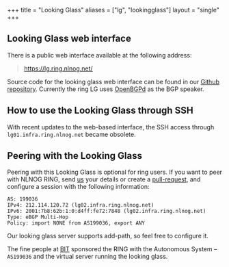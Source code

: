+++
title = "Looking Glass"
aliases = ["lg", "lookingglass"]
layout = "single"
+++

## Looking Glass web interface
There is a public web interface available at the following address:

> https://lg.ring.nlnog.net/

Source code for the looking glass web interface can be found in our [Github repository](https://github.com/NLNOG/lg.ring.nlnog.net). Currently the ring LG uses [OpenBGPd](https://openbgpd.org/) as the BGP speaker.

## How to use the Looking Glass through SSH

With recent updates to the web-based interface, the SSH access through `lg01.infra.ring.nlnog.net` became obsolete.

## Peering with the Looking Glass
Peering with this Looking Glass is optional for ring users. If you want to peer with NLNOG RING, send [us](mailto:ring-admins@nlnog.net) your details or create a [pull-request](https://github.com/NLNOG/ring-ansible/blob/master/roles/openbgpd/vars/peers.yml), and configure a session with the following information:
```
AS: 199036
IPv4: 212.114.120.72 (lg02.infra.ring.nlnog.net)
IPv6: 2001:7b8:62b:1:0:d4ff:fe72:7848 (lg02.infra.ring.nlnog.net)
Type: eBGP Multi-Hop
Policy: import NONE from AS199036, export ANY
```
Our looking glass server supports add-path, so feel free to configure it.

The fine people at [BIT](https://www.bit.nl/) sponsored the RING with the Autonomous System – `AS199036` and the virtual server running the looking glass.


